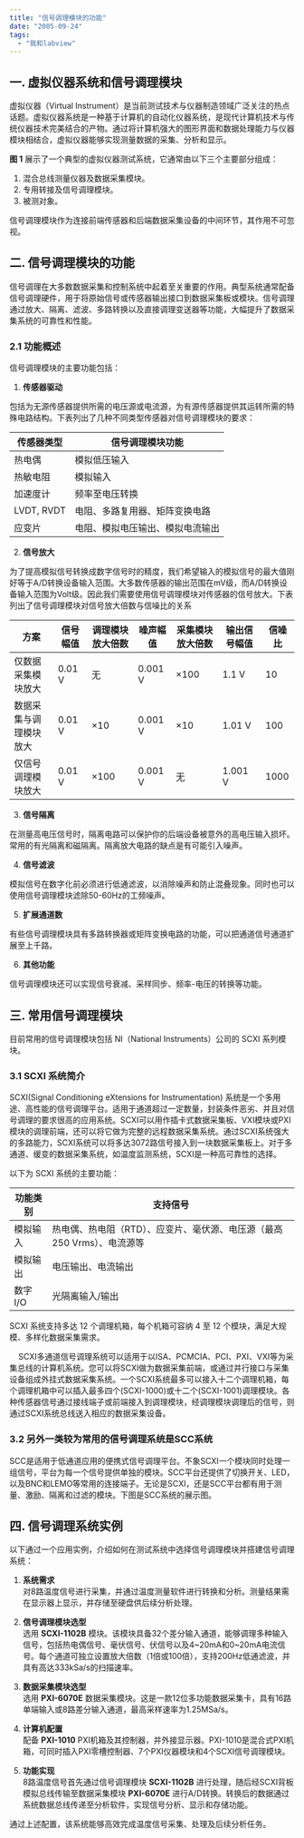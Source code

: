 ```yaml
---
title: "信号调理模块的功能"
date: "2005-09-24"
tags: 
  - "我和labview"
---
```


## 一. 虚拟仪器系统和信号调理模块

虚拟仪器（Virtual Instrument）是当前测试技术与仪器制造领域广泛关注的热点话题。虚拟仪器系统是一种基于计算机的自动化仪器系统，是现代计算机技术与传统仪器技术完美结合的产物。通过将计算机强大的图形界面和数据处理能力与仪器模块相结合，虚拟仪器能够实现测量数据的采集、分析和显示。

**图 1** 展示了一个典型的虚拟仪器测试系统，它通常由以下三个主要部分组成：
1. 混合总线测量仪器及数据采集模块。
2. 专用转接及信号调理模块。
3. 被测对象。  

信号调理模块作为连接前端传感器和后端数据采集设备的中间环节，其作用不可忽视。


## 二. 信号调理模块的功能

信号调理在大多数数据采集和控制系统中起着至关重要的作用。典型系统通常配备信号调理硬件，用于将原始信号或传感器输出接口到数据采集板或模块。信号调理通过放大、隔离、滤波、多路转换以及直接调理变送器等功能，大幅提升了数据采集系统的可靠性和性能。

### 2.1 功能概述

信号调理模块的主要功能包括：  

1. **传感器驱动**  

包括为无源传感器提供所需的电压源或电流源，为有源传感器提供其运转所需的特殊电路结构。下表列出了几种不同类型传感器对信号调理模块的要求：  

| **传感器类型** | **信号调理模块功能**           |
|----------------|------------------------------|
| 热电偶         | 模拟低压输入                  |
| 热敏电阻       | 模拟输入                     |
| 加速度计       | 频率至电压转换                |
| LVDT, RVDT    | 电阻、多路复用器、矩阵变换电路 |
| 应变片         | 电阻、模拟电压输出、模拟电流输出 |

2. **信号放大**  

为了提高模拟信号转换成数字信号时的精度，我们希望输入的模拟信号的最大值刚好等于A/D转换设备输入范围。大多数传感器的输出范围在mV级，而A/D转换设备输入范围为Volt级。因此我们需要使用信号调理模块对传感器的信号放大。下表列出了信号调理模块对信号放大倍数与信噪比的关系  

| **方案**               | **信号幅值** | **调理模块放大倍数** | **噪声幅值** | **采集模块放大倍数** | **输出信号幅值** | **信噪比** |
|-----------------------|-------------|--------------------|-------------|--------------------|----------------|----------|
| 仅数据采集模块放大    | 0.01 V      | 无                 | 0.001 V     | ×100              | 1.1 V          | 10       |
| 数据采集与调理模块放大 | 0.01 V      | ×10               | 0.001 V     | ×10               | 1.01 V         | 100      |
| 仅信号调理模块放大    | 0.01 V      | ×100              | 0.001 V     | 无                | 1.001 V        | 1000     |

3. **信号隔离**  

在测量高电压信号时，隔离电路可以保护你的后端设备被意外的高电压输入损坏。常用的有光隔离和磁隔离。隔离放大电路的缺点是有可能引入噪声。

4. **信号滤波**  

模拟信号在数字化前必须进行低通滤波，以消除噪声和防止混叠现象。同时也可以使用信号调理模块滤除50-60Hz的工频噪声。

5. **扩展通道数**  

有些信号调理模块具有多路转换器或矩阵变换电路的功能，可以把通道信号通道扩展至上千路。


6. **其他功能**  

信号调理模块还可以实现信号衰减、采样同步、频率-电压的转换等功能。


## 三. 常用信号调理模块

目前常用的信号调理模块包括 NI（National Instruments）公司的 SCXI 系列模块。

### 3.1 SCXI 系统简介

SCXI(Signal Conditioning eXtensions for Instrumentation) 系统是一个多用途、高性能的信号调理平台。适用于通道超过一定数量，封装条件恶劣、并且对信号调理的要求很高的应用系统。SCXI可以用作插卡式数据采集板、VXI模块或PXI模块的调理前端，还可以将它做为完整的远程数据采集系统。通过SCXI系统强大的多路能力，SCXI系统可以将多达3072路信号接入到一块数据采集板上。对于多通道、缓变的数据采集系统，如温度监测系统，SCXI是一种高可靠性的选择。

以下为 SCXI 系统的主要功能：

| **功能类别** | **支持信号**                                                                 |
|--------------|-------------------------------------------------------------------------------|
| 模拟输入     | 热电偶、热电阻（RTD）、应变片、毫伏源、电压源（最高 250 Vrms）、电流源等      |
| 模拟输出     | 电压输出、电流输出                                                           |
| 数字 I/O     | 光隔离输入/输出                                                              |

SCXI 系统支持多达 12 个调理机箱，每个机箱可容纳 4 至 12 个模块，满足大规模、多样化数据采集需求。

    SCXI多通道信号调理系统可以适用于以ISA、PCMCIA、PCI、PXI、VXI等为采集总线的计算机系统。您可以将SCXI做为数据采集前端，或通过并行接口与采集设备组成外挂式数据采集系统。一个SCXI系统最多可以接入十二个调理机箱，每个调理机箱中可以插入最多四个(SCXI-1000)或十二个(SCXI-1001)调理模块。各种传感器信号通过接线端子或前端接入到调理模块，经调理模块调理后的信号，则通过SCXI系统总线送入相应的数据采集设备。

### 3.2 另外一类较为常用的信号调理系统是SCC系统

SCC是适用于低通道应用的便携式信号调理平台。不象SCXI一个模块同时处理一组信号，平台为每一个信号提供单独的模块。SCC平台还提供了切换开关、LED，以及BNC和LEMO等常用的连接端子。无论是SCXI，还是SCC平台都有用于测量、激励、隔离和过滤的模块。下图是SCC系统的展示图。


## 四. 信号调理系统实例  

以下通过一个应用实例，介绍如何在测试系统中选择信号调理模块并搭建信号调理系统：  

1. **系统需求**  
   对8路温度信号进行采集，并通过温度测量软件进行转换和分析。测量结果需在显示器上显示，并存储至硬盘供后续分析处理。  

2. **信号调理模块选型**  
   选用 **SCXI-1102B** 模块。该模块具备32个差分输入通道，能够调理多种输入信号，包括热电偶信号、毫伏信号、伏信号以及4~20mA和0~20mA电流信号。每个通道可独立设置放大倍数（1倍或100倍），支持200Hz低通滤波，并具有高达333kSa/s的扫描速率。  

3. **数据采集模块选型**  
   选用 **PXI-6070E** 数据采集模块。这是一款12位多功能数据采集卡，具有16路单端输入或8路差分输入通道，最高采样速率为1.25MSa/s。  

4. **计算机配置**  
   配备 **PXI-1010** PXI机箱及其控制器，并外接显示器。PXI-1010是混合式PXI机箱，可同时插入PXI零槽控制器、7个PXI仪器模块和4个SCXI信号调理模块。  

5. **功能实现**  
   8路温度信号首先通过信号调理模块 **SCXI-1102B** 进行处理，随后经SCXI背板模拟总线传输至数据采集模块 **PXI-6070E** 进行A/D转换。转换后的数据通过系统数据总线传递至分析软件，实现信号分析、显示和存储功能。  

通过上述配置，该系统能够高效完成温度信号采集、处理及后续分析任务。